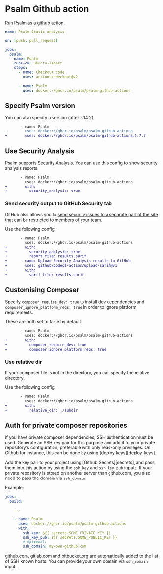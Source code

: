 # Psalm Github action

Run Psalm as a github action.

```yaml
name: Psalm Static analysis

on: [push, pull_request]

jobs:
  psalm:
    name: Psalm
    runs-on: ubuntu-latest
    steps:
      - name: Checkout code
        uses: actions/checkout@v2

      - name: Psalm
        uses: docker://ghcr.io/psalm/psalm-github-actions

```

## Specify Psalm version

You can also specify a version (after 3.14.2).

```diff
       - name: Psalm
-        uses: docker://ghcr.io/psalm/psalm-github-actions
+        uses: docker://ghcr.io/psalm/psalm-github-actions:5.7.7
```

## Use Security Analysis

Psalm supports [Security Analysis](https://psalm.dev/docs/security_analysis/). You can use this config to show security analysis reports:

```diff
       - name: Psalm
         uses: docker://ghcr.io/psalm/psalm-github-actions
+        with:
+          security_analysis: true
```

### Send security output to GitHub Security tab

GitHub also allows you to [send security issues to a separate part of the site](https://docs.github.com/en/free-pro-team@latest/github/finding-security-vulnerabilities-and-errors-in-your-code/sarif-support-for-code-scanning) that can be restricted to members of your team.

Use the following config:

```diff
       - name: Psalm
         uses: docker://ghcr.io/psalm/psalm-github-actions
+        with:
+          security_analysis: true
+          report_file: results.sarif
+      - name: Upload Security Analysis results to GitHub
+        uses: github/codeql-action/upload-sarif@v1
+        with:
+          sarif_file: results.sarif
```

## Customising Composer

Specify `composer_require_dev: true` to install dev dependencies and `composer_ignore_platform_reqs: true` in order to ignore platform requirements.

These are both set to false by default.

```diff
       - name: Psalm
         uses: docker://ghcr.io/psalm/psalm-github-actions
+        with:
+          composer_require_dev: true
+          composer_ignore_platform_reqs: true
```

### Use relative dir

If your composer file is not in the directory, you can specify the relative directory.

Use the following config:

```diff
       - name: Psalm
         uses: docker://ghcr.io/psalm/psalm-github-actions
+        with:
+          relative_dir: ./subdir
```


Auth for private composer repositories
-------------------------------
If you have private composer dependencies, SSH authentication must be used. Generate an SSH key pair for this purpose and add it to your private repository's configuration, preferable with only read-only privileges. On Github for instance, this can be done by using [deploy keys][deploy-keys].

Add the key pair to your project using  [Github Secrets][secrets], and pass them into this action by using the `ssh_key` and `ssh_key_pub` inputs. If your private repository is stored on another server than github.com, you also need to pass the domain via `ssh_domain`.

Example:

```yaml
jobs:
  build:

    ...

    - name: Psalm
      uses: docker://ghcr.io/psalm/psalm-github-actions
      with:
        ssh_key: ${{ secrets.SOME_PRIVATE_KEY }}
        ssh_key_pub: ${{ secrets.SOME_PUBLIC_KEY }}
        # Optional:
        ssh_domain: my-own-github.com 
```

github.com, gitlab.com and bitbucket.org are automatically added to the list of SSH known hosts. You can provide your own domain via `ssh_domain` input.
